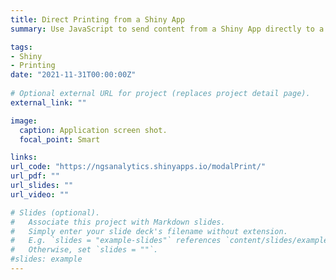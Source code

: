 ```yaml
---
title: Direct Printing from a Shiny App
summary: Use JavaScript to send content from a Shiny App directly to a printer. 

tags:
- Shiny
- Printing
date: "2021-11-31T00:00:00Z"
 
# Optional external URL for project (replaces project detail page).
external_link: ""

image:
  caption: Application screen shot.
  focal_point: Smart 

links:
url_code: "https://ngsanalytics.shinyapps.io/modalPrint/"
url_pdf: ""
url_slides: ""
url_video: ""

# Slides (optional).
#   Associate this project with Markdown slides.
#   Simply enter your slide deck's filename without extension.
#   E.g. `slides = "example-slides"` references `content/slides/example-slides.md`.
#   Otherwise, set `slides = ""`.
#slides: example
---
```

